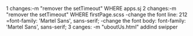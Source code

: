 1 changes:-m "remover the setTimeout" WHERE apps.sj
2 changes:-m "remover the setTimeout" WHERE firstPage.scss
-change the font line: 212 =font-family: 'Martel Sans', sans-serif;
-change the font body: font-family: 'Martel Sans', sans-serif;
3 canges: -m "uboutUs.html" addind swipper

